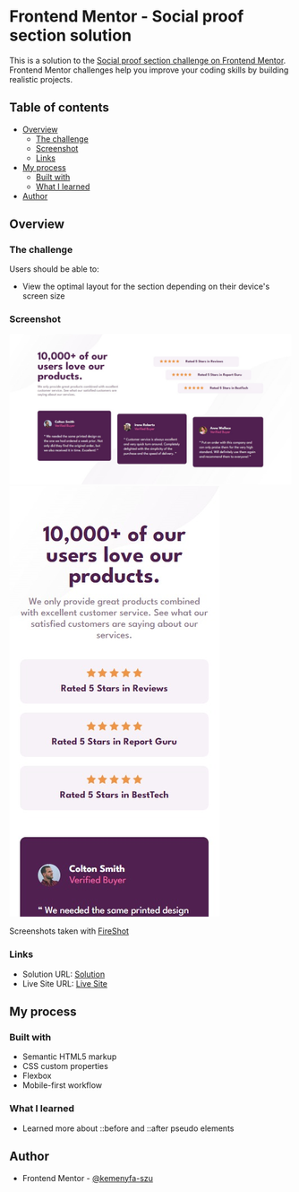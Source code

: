 # Frontend Mentor - Social proof section solution

This is a solution to the [Social proof section challenge on Frontend Mentor](https://www.frontendmentor.io/challenges/social-proof-section-6e0qTv_bA). Frontend Mentor challenges help you improve your coding skills by building realistic projects.

## Table of contents

- [Overview](#overview)
  - [The challenge](#the-challenge)
  - [Screenshot](#screenshot)
  - [Links](#links)
- [My process](#my-process)
  - [Built with](#built-with)
  - [What I learned](#what-i-learned)
- [Author](#author)

## Overview

### The challenge

Users should be able to:

- View the optimal layout for the section depending on their device's screen size

### Screenshot

![Desktop](./screenshots/desktop.jpg)
![Mobile](./screenshots/mobile.jpg)

Screenshots taken with [FireShot](https://getfireshot.com/)

### Links

- Solution URL: [Solution](https://github.com/kemenyfa-szu/frontendmentor-011-social-proof-section)
- Live Site URL: [Live Site](https://kemenyfa-szu.github.io/frontendmentor-011-social-proof-section/)

## My process

### Built with

- Semantic HTML5 markup
- CSS custom properties
- Flexbox
- Mobile-first workflow

### What I learned

- Learned more about ::before and ::after pseudo elements

## Author

- Frontend Mentor - [@kemenyfa-szu](https://www.frontendmentor.io/profile/kemenyfa-szu)
